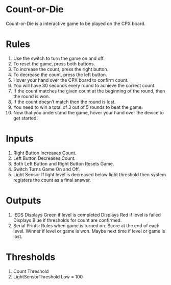 # Count-or-Die
Count-or-Die is a interactive game to be played on the CPX board. 
# Rules
   1. Use the switch to turn the game on and off.  
   2. To reset the game, press both buttons. 
   3. To increase the count, press the right button.
   4. To decrease the count, press the left button. 
   5. Hover your hand over the CPX board to confirm count. 
   6. You will have 30 seconds every round to achieve the correct count.
   7. If the count matches the given count at the beginning of the round, then the round is won.
   8. If the count doesn’t match then the round is lost.
   9. You need to win a total of 3 out of 5 rounds to beat the game.
   10. Now that you understand the game, hover your hand over the device to get started.'
# Inputs
 1. Right Button
     Increases Count.
 2. Left Button
     Decreases Count.
 3. Both Left Button and Right Button
     Resets Game.
 4. Switch
     Turns Game On and Off.
 5. Light Sensor
     If light level is decreased below light threshold then system registers the count as a           final answer.
# Outputs
 1. IEDS
     Displays Green if level is completed
     Displays Red if level is failed
     Displays Blue if thresholds for count are confirmed.
 2. Serial
     Prints:
        Rules when game is turned on.
        Score at the end of each level.
        Winner if level or game is won.
        Maybe next time if level or game is lost.
# Thresholds
 1. Count Threshold
 2. LightSensorThreshold
     Low = 100
